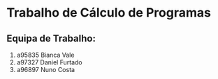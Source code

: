 # Trabalho de Cálculo de Programas
## Equipa de Trabalho:
1. a95835 Bianca Vale 
2. a97327 Daniel Furtado
3. a96897 Nuno Costa
